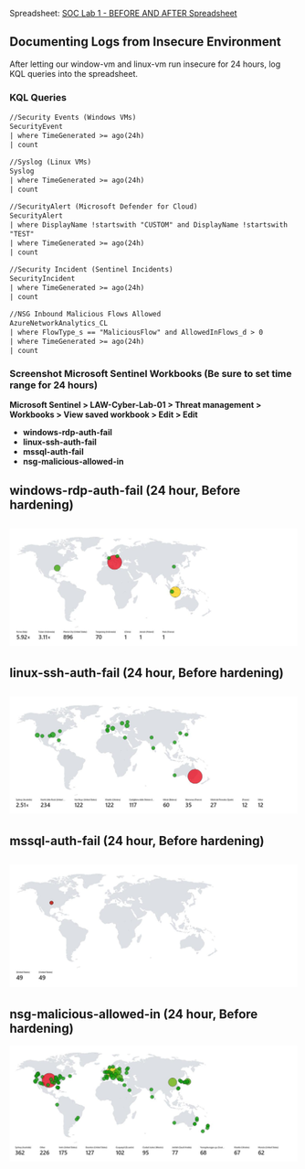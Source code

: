 Spreadsheet: [SOC Lab 1 - BEFORE AND AFTER Spreadsheet](images/SOC%20Lab%201%20-%20BEFORE%20AND%20AFTER.xlsx)
## Documenting Logs from Insecure Environment
After letting our window-vm and linux-vm run insecure for 24 hours, log KQL queries into the spreadsheet.
### KQL Queries
```
//Security Events (Windows VMs)
SecurityEvent
| where TimeGenerated >= ago(24h)
| count
```

```
//Syslog (Linux VMs)
Syslog
| where TimeGenerated >= ago(24h)
| count
```

```
//SecurityAlert (Microsoft Defender for Cloud)
SecurityAlert
| where DisplayName !startswith "CUSTOM" and DisplayName !startswith "TEST"
| where TimeGenerated >= ago(24h)
| count
```

```
//Security Incident (Sentinel Incidents)
SecurityIncident
| where TimeGenerated >= ago(24h)
| count
```

```
//NSG Inbound Malicious Flows Allowed
AzureNetworkAnalytics_CL 
| where FlowType_s == "MaliciousFlow" and AllowedInFlows_d > 0
| where TimeGenerated >= ago(24h)
| count
```

### Screenshot Microsoft Sentinel Workbooks (Be sure to set time range for 24 hours)
**Microsoft Sentinel > LAW-Cyber-Lab-01 > Threat management > Workbooks > View saved workbook > Edit > Edit**
- **windows-rdp-auth-fail**
- **linux-ssh-auth-fail**
- **mssql-auth-fail**
- **nsg-malicious-allowed-in**
## windows-rdp-auth-fail (24 hour, Before hardening)
![|1258](images/250228T09-20-02-jxyhjj.jpg)
-

## linux-ssh-auth-fail (24 hour, Before hardening)
![|1258](images/250228T09-17-44-38v3xx.jpg)
-

##  mssql-auth-fail (24 hour, Before hardening)
![|1258](images/250228T09-12-37-qm74wq.jpg)
-

## nsg-malicious-allowed-in (24 hour, Before hardening)
![|1258](images/250228T09-16-35-vcy2rv.jpg)

